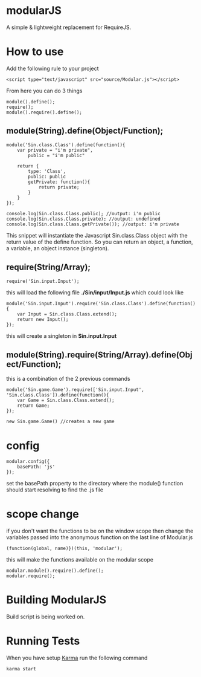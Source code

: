 modularJS
=========

A simple &amp; lightweight replacement for RequireJS.

# How to use

Add the following rule to your project

	<script type="text/javascript" src="source/Modular.js"></script>

From here you can do 3 things

	module().define();
	require();
	module().require().define();

## module(String).define(Object/Function);

	module('Sin.class.Class').define(function(){
		var private = "i'm private",
			public = "i'm public"
		
		return {
			type: 'Class',
			public: public
			getPrivate: function(){
				return private;
			}
		}
	});	

	console.log(Sin.class.Class.public); //output: i'm public
	console.log(Sin.class.Class.private); //output: undefined
	console.log(Sin.class.Class.getPrivate()); //output: i'm private

This snippet will instantiate the Javascript Sin.class.Class object with the return value of the define function.
So you can return an object, a function, a variable, an object instance (singleton).

## require(String/Array);

	require('Sin.input.Input');

this will load the following file **./Sin/input/Input.js** which could look like

	module('Sin.input.Input').require('Sin.class.Class').define(function(){
		var Input = Sin.class.Class.extend();
		return new Input();
	});

this will create a singleton in **Sin.input.Input**

## module(String).require(String/Array).define(Object/Function);

this is a combination of the 2 previous commands

	module('Sin.game.Game').require(['Sin.input.Input', 'Sin.class.Class']).define(function(){
		var Game = Sin.class.Class.extend();
		return Game;
	});

	new Sin.game.Game() //creates a new game

# config

	modular.config({
		basePath: 'js'
	});

set the basePath property to the directory where the module() function should start resolving to find the .js file

# scope change

if you don't want the functions to be on the window scope then change the variables passed into the anonymous function on the last line of Modular.js

	(function(global, name)})(this, 'modular');

this will make the functions available on the modular scope

	modular.module().require().define();
	modular.require();

# Building ModularJS

Build script is being worked on.

# Running Tests

When you have setup [Karma](http://karma-runner.github.io/0.10/intro/installation.html) run the following command

	karma start